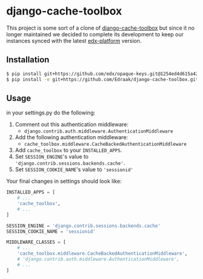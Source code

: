 # django-cache-toolbox

This project is some sort of a clone of [django-cache-toolbox](https://pypi.python.org/pypi/django-cache-toolbox/0.2.4) but since it no longer maintained we decided to complete its development to keep our instances synced with the latest [edx-platform](https://github.com/edx/edx-platform) version.

## Installation

```bash
$ pip install git+https://github.com/edx/opaque-keys.git@1254ed4d615a428591850656f39f26509b86d30a#egg=opaque-keys
$ pip install -e git+https://github.com/Edraak/django-cache-toolbox.git@1.0.0#egg=cache_toolbox 
```

## Usage

in your settings.py do the following:
1. Comment out this authentication middleware:
    - `django.contrib.auth.middleware.AuthenticationMiddleware`
1. Add the following authentication middleware:
    - `cache_toolbox.middleware.CacheBackedAuthenticationMiddleware`
1. Add `cache_toolbox` to your `INSTALLED_APPS`.
1. Set `SESSION_ENGINE`'s value to `'django.contrib.sessions.backends.cache'`.
1. Set `SESSION_COOKIE_NAME`'s value to `'sessionid'`

Your final changes in settings should look like:

```PYTHON
INSTALLED_APPS = [
    # ...
    'cache_toolbox',
    # ...
]

SESSION_ENGINE = 'django.contrib.sessions.backends.cache'
SESSION_COOKIE_NAME = 'sessionid'

MIDDLEWARE_CLASSES = [
    # ...
    'cache_toolbox.middleware.CacheBackedAuthenticationMiddleware',
    # 'django.contrib.auth.middleware.AuthenticationMiddleware',
    # ...
]
```


